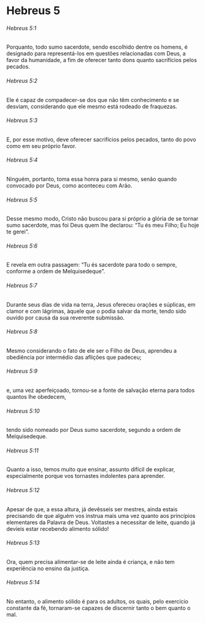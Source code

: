 # Hebreus 5

###### Hebreus 5:1

Porquanto, todo sumo sacerdote, sendo escolhido dentre os homens, é designado para representá-los em questões relacionadas com Deus, a favor da humanidade, a fim de oferecer tanto dons quanto sacrifícios pelos pecados.

###### Hebreus 5:2

Ele é capaz de compadecer-se dos que não têm conhecimento e se desviam, considerando que ele mesmo está rodeado de fraquezas.

###### Hebreus 5:3

E, por esse motivo, deve oferecer sacrifícios pelos pecados, tanto do povo como em seu próprio favor.

###### Hebreus 5:4

Ninguém, portanto, toma essa honra para si mesmo, senão quando convocado por Deus, como aconteceu com Arão.

###### Hebreus 5:5

Desse mesmo modo, Cristo não buscou para si próprio a glória de se tornar sumo sacerdote, mas foi Deus quem lhe declarou: “Tu és meu Filho; Eu hoje te gerei”.

###### Hebreus 5:6

E revela em outra passagem: “Tu és sacerdote para todo o sempre, conforme a ordem de Melquisedeque”.

###### Hebreus 5:7

Durante seus dias de vida na terra, Jesus ofereceu orações e súplicas, em clamor e com lágrimas, àquele que o podia salvar da morte, tendo sido ouvido por causa da sua reverente submissão.

###### Hebreus 5:8

Mesmo considerando o fato de ele ser o Filho de Deus, aprendeu a obediência por intermédio das aflições que padeceu;

###### Hebreus 5:9

e, uma vez aperfeiçoado, tornou-se a fonte de salvação eterna para todos quantos lhe obedecem,

###### Hebreus 5:10

tendo sido nomeado por Deus sumo sacerdote, segundo a ordem de Melquisedeque.

###### Hebreus 5:11

Quanto a isso, temos muito que ensinar, assunto difícil de explicar, especialmente porque vos tornastes indolentes para aprender.

###### Hebreus 5:12

Apesar de que, a essa altura, já devêsseis ser mestres, ainda estais precisando de que alguém vos instrua mais uma vez quanto aos princípios elementares da Palavra de Deus. Voltastes a necessitar de leite, quando já devíeis estar recebendo alimento sólido!

###### Hebreus 5:13

Ora, quem precisa alimentar-se de leite ainda é criança, e não tem experiência no ensino da justiça.

###### Hebreus 5:14

No entanto, o alimento sólido é para os adultos, os quais, pelo exercício constante da fé, tornaram-se capazes de discernir tanto o bem quanto o mal.

